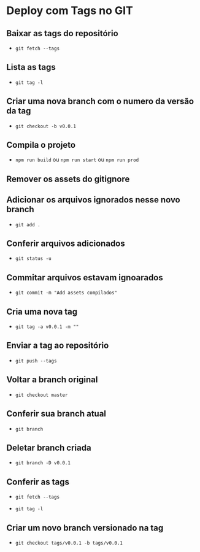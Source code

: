 # Deploy com Tags no GIT

## Baixar as tags do repositório

* `git fetch --tags`

## Lista as tags

* `git tag -l`

## Criar uma nova branch com o numero da versão da tag

* `git checkout -b v0.0.1`

## Compila o projeto 

* `npm run build` ou `npm run start` ou `npm run prod`

## Remover os assets do gitignore 

## Adicionar os arquivos ignorados nesse novo branch

* `git add .`

## Conferir arquivos adicionados

* `git status -u`

## Commitar arquivos estavam ignoarados

* `git commit -m "Add assets compilados"`

## Cria uma nova tag

* `git tag -a v0.0.1 -m ""`

## Enviar a tag ao repositório 

* `git push --tags`

## Voltar a branch original 

* `git checkout master`

## Conferir sua branch atual 

* `git branch`

## Deletar branch criada 

*  `git branch -D v0.0.1`

## Conferir as tags 

* `git fetch --tags`

* `git tag -l`

## Criar um novo branch versionado na tag

* `git checkout tags/v0.0.1 -b tags/v0.0.1`